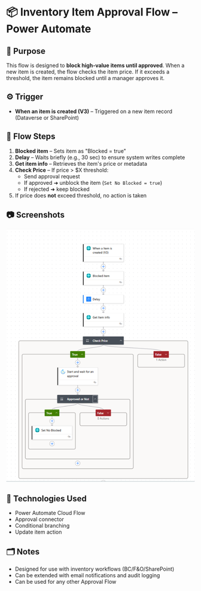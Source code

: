 # 📦 Inventory Item Approval Flow – Power Automate

## 🧠 Purpose
This flow is designed to **block high-value items until approved**. When a new item is created, the flow checks the item price. If it exceeds a threshold, the item remains blocked until a manager approves it.

## ⚙️ Trigger
- **When an item is created (V3)** – Triggered on a new item record (Dataverse or SharePoint)

## 🧩 Flow Steps
1. **Blocked item** – Sets item as "Blocked = true"
2. **Delay** – Waits briefly (e.g., 30 sec) to ensure system writes complete
3. **Get item info** – Retrieves the item's price or metadata
4. **Check Price** – If price > $X threshold:
   - Send approval request
   - If approved ➜ unblock the item (`Set No Blocked = true`)
   - If rejected ➜ keep blocked
5. If price does **not** exceed threshold, no action is taken

## 📷 Screenshots
![Flow Diagram](flow-overview.png)

## 🔗 Technologies Used
- Power Automate Cloud Flow
- Approval connector
- Conditional branching
- Update item action

## 🗂 Notes
- Designed for use with inventory workflows (BC/F&O/SharePoint)
- Can be extended with email notifications and audit logging
- Can be used for any other Approval Flow

